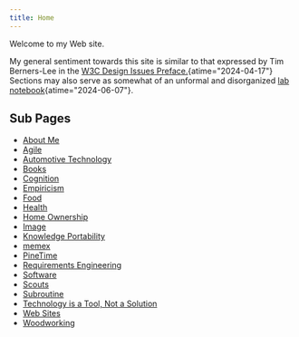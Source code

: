 ```yaml
---
title: Home
---
```


Welcome to my Web site.

My general sentiment towards this site is similar to that expressed by
Tim Berners-Lee in the
[W3C Design Issues Preface.](https://www.w3.org/DesignIssues/Preface.html "Preface - World Wide Web Design Issues"){atime="2024-04-17"}
Sections may also serve as somewhat of an unformal and disorganized
[lab notebook](https://queue.acm.org/detail.cfm?id=3631181 "Dear Diary - ACM Queue"){atime="2024-06-07"}.

## Sub Pages

- [About Me](about_me)
- [Agile](agile)
- [Automotive Technology](automotive_technology)
- [Books](books)
- [Cognition](cognition)
- [Empiricism](empiricism)
- [Food](food)
- [Health](health)
- [Home Ownership](home_ownership)
- [Image](image)
- [Knowledge Portability](knowledge_portability)
- [memex](memex)
- [PineTime](pinetime)
- [Requirements Engineering](requirements_engineering)
- [Software](software)
- [Scouts](scouts)
- [Subroutine](subroutine)
- [Technology is a Tool, Not a Solution](technology_is_a_tool_not_a_solution)
- [Web Sites](web_sites)
- [Woodworking](woodworking)
